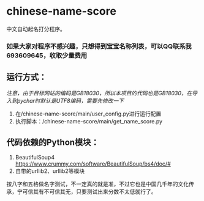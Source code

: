 # chinese-name-score

中文自动起名打分程序。

### 如果大家对程序不感兴趣，只想得到宝宝名称列表，可以QQ联系我693609645，收取少量费用

## 运行方式：
*注意，由于目标网站的编码是GB18030，所以本项目的代码也是GB18030，在导入到pychar时默认是UTF8编码，需要先修改一下*


1. 在/chinese-name-score/main/user_config.py进行运行配置
2. 执行脚本：/chinese-name-score/main/get_name_score.py


## 代码依赖的Python模块：
1. BeautifulSoup4 https://www.crummy.com/software/BeautifulSoup/bs4/doc/#
2. 自带的urllib2、urllib2等模块


按八字和五格做名字测试，不一定真的就是准，不过它也是中国几千年的文化传承，宁可信其有不可信其无，只要测试出来分数不太低就行了。
